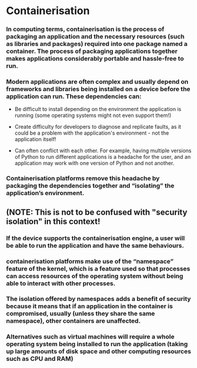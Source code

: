 # Containerisation

### In computing terms, containerisation is the process of packaging an application and the necessary resources (such as libraries and packages) required into one package named a container. The process of packaging applications together makes applications considerably portable and hassle-free to run.

### Modern applications are often complex and usually depend on frameworks and libraries being installed on a device before the application can run. These dependencies can:

 - Be difficult to install depending on the environment the application is running (some operating systems might not even support them!)

 - Create difficulty for developers to diagnose and replicate faults, as it could be a problem with the application's environment - not the application itself!

 - Can often conflict with each other. For example, having multiple versions of Python to run different applications is a headache for the user, and an application may work with one version of Python and not another.

### Containerisation platforms remove this headache by packaging the dependencies together and “isolating” the application’s environment.

## (NOTE: This is not to be confused with "security isolation" in this context!

### If the device supports the containerisation engine, a user will be able to run the application and have the same behaviours.

### containerisation platforms make use of the “namespace” feature of the kernel, which is a feature used so that processes can access resources of the operating system without being able to interact with other processes.

### The isolation offered by namespaces adds a benefit of security because it means that if an application in the container is compromised, usually (unless they share the same namespace), other containers are unaffected.

### Alternatives such as virtual machines will require a whole operating system being installed to run the application (taking up large amounts of disk space and other computing resources such as CPU and RAM)

